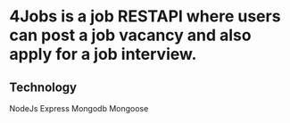# 4Jobs is a job RESTAPI where users can post a job vacancy and also apply for a job interview.

## Technology
NodeJs
Express
Mongodb
Mongoose
